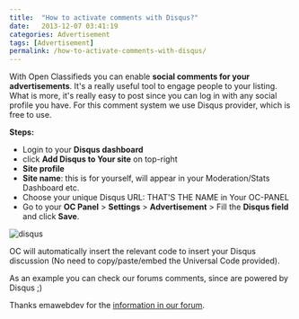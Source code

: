 ```yaml
---
title:  "How to activate comments with Disqus?"
date:   2013-12-07 03:41:19
categories: Advertisement
tags: [Advertisement]
permalink: /how-to-activate-comments-with-disqus/
---
```

With Open Classifieds you can enable **social comments for your advertisements**. It's a really useful tool to engage people to your listing. What is more, it's really easy to post since you can log in with any social profile you have. For this comment system we use Disqus provider, which is free to use.

**Steps:**

  * Login to your **Disqus dashboard**
  * click **Add Disqus to Your site** on top-right
  * **Site profile**
  * **Site name**: this is for yourself, will appear in your Moderation/Stats Dashboard etc.
  * Choose your unique Disqus URL: THAT'S THE NAME in Your OC-PANEL
  * Go to your **OC Panel** > **Settings** > **Advertisement** > Fill the **Disqus field** and click **Save**.

![disqus](//open-classifieds.com/wp-content/uploads/2013/12/disqus.png) 

OC will automatically insert the relevant code to insert your Disqus discussion (No need to copy/paste/embed the Universal Code provided). 

As an example you can check our forums comments, since are powered by Disqus ;) 

Thanks emawebdev for the [information in our forum](http://forums.open-classifieds.com/support/disqus-platform-on-oc.html#comment-1153512330).


